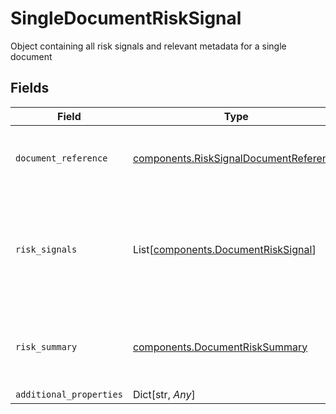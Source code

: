 # SingleDocumentRiskSignal

Object containing all risk signals and relevant metadata for a single document


## Fields

| Field                                                                                            | Type                                                                                             | Required                                                                                         | Description                                                                                      |
| ------------------------------------------------------------------------------------------------ | ------------------------------------------------------------------------------------------------ | ------------------------------------------------------------------------------------------------ | ------------------------------------------------------------------------------------------------ |
| `document_reference`                                                                             | [components.RiskSignalDocumentReference](../../models/components/risksignaldocumentreference.md) | :heavy_check_mark:                                                                               | Object containing metadata for the document                                                      |
| `risk_signals`                                                                                   | List[[components.DocumentRiskSignal](../../models/components/documentrisksignal.md)]             | :heavy_check_mark:                                                                               | Array of attributes that indicate whether or not there is fraud risk with a document             |
| `risk_summary`                                                                                   | [components.DocumentRiskSummary](../../models/components/documentrisksummary.md)                 | :heavy_check_mark:                                                                               | A summary across all risk signals associated with a document                                     |
| `additional_properties`                                                                          | Dict[str, *Any*]                                                                                 | :heavy_minus_sign:                                                                               | N/A                                                                                              |